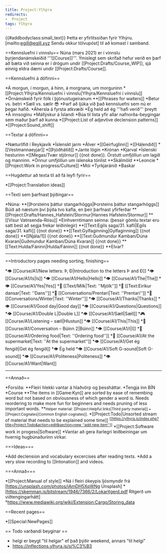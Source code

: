 ```yaml
---
title: Project:Ylhýra
redirects:
-  Project
tags: Ylhýra
---
```


{{#addbodyclass:small_text}}
Þetta er yfirlitssíðan fyrir Ylhýru. [mailto:egill@egill.xyz Sendu okkur tölvupóst] til að komast í samband<!--, það er líka til [https://discord.gg/4s6BH78 Discord rás] sem er að vísu ekki sú virkasta-->.  
<!--==Virkir meðlimir==

*Egill, hugbúnaður, efni
*Árni, þýðingar
*Lára, efni

***
-->
==Kennsluefni í vinnslu==
Núna (mars 2021) er í vinnslu byrjendanámskeiðið '''[[Course]]'''. Ýmislegt sem skrifað hefur verið en þarf að bæta við seinna er í drögum undir [[Project:Drafts/Course_WIP]], sjá einnig eldra dæmi undir [[Project:Drafts/Course]].

==Kennsluefni á döfinni==

*Á morgun, í morgun, á hinn, á morgnana, um morguninn
*[[Project:Ylhýra/Kennsluefni í vinnslu|Ylhýra/Kennsluefni í vinnslu]]
*Örnámskeið fyrir fólk í þjónustugeiranum
**[[Phrases for waiters]]
*Betur vs. betri
*Sæll vs. sælir 😎
*Þarf að ljúka við það kennsluefni sem nú er þegar hafið.
*Áhersla á fyrsta atkvæði
*Ég held að ég '''hafi verið''' þreytt
*Á innsoginu
*Mállýskur á Íslandi
*Búa til lista yfir allar nafnorða-beygingar sem maður þarf að kunna
*[[Project:List of adjevtive declension patterns]]
*[[Project:Sound_shift]]

==Textar á döfinni==

*Næturlífið í Reykjavík
*Íslenskt jarm
*Álver
*[[Geirfuglinn]]
*[[Hálendið]]
*[[Vestmannaeyjar]]
*[[Þjóðhátíð]]
*Jante lögin
*Krónan
*Kjarval
*Íslenski hesturinn
*[[Megas/Tvær stjörnur]] {{not done}}. Örstutt umfjöllun um lagið og manninn.
*Önnur umfjöllun um íslenska tónlist
**Skálmöld
**Leoncie
*[[Project:Work in progress/Culture]]
*Mói
*Tyrkjaránið
*Baskar

==Hugdettur að texta til að fá leyfi fyrir==

*[[Project:Translation ideas]]

==Texti sem þarfnast þýðingar==

*Núna:
**[[Þorsteins þáttur stangarhöggs|Þorsteins þáttur stangarhöggs]] Búið að næstum því þýða tvo kafla, en þeir þarfnast yfirferðar
**[[Project:Drafts/Hannes_Hafstein/Stormur|Hannes Hafstein/Stormur]]
**[[Vísur Vatnsenda-Rósu]]
*Einhverntímann seinna: (þessir gömlu textar eru satt best að segja frekar leiðinlegir)
**[[Text:Egils saga/31. kafli|Egils saga/31. kafli]] {{not done}}
**[[Text:Gylfaginning|Gylfaginning]] {{not done}}
**[[Njála/1]] {{not done}}
**[[Text:Guðmundur Kamban/Dúna Kvaran|Guðmundur Kamban/Dúna Kvaran]] {{not done}}
**[[Text:Hulda/Fáninn|Hulda/Fáninn]] {{not done}}
**Elvar?

***

==Introductory pages needing sorting, finishing==

*👁 [[Course/A1/New letters: Þ, Ð|Introduction to the letters Þ and Ð]]
*👁 [[Course/A1/Is|Is]]
*👁 [[Course/A1/Hello|Hello]]
*👁 [[Course/A1/The|The]]
*👁 [[Course/A1/Yes|Yes]]
*📖 [[Text/Milk|Text: ''Mjólk'']]
*📖 [[Text:Eiríkur dansar|Text: ''Dans'']]
*💬 [[Conversations/Prentari|Text: ''Prentari'']]
*💬 [[Conversations/Winter|Text: ''Winter'']]
*👁 [[Course/A1/Thanks|Thanks]]
*👁 [[Course/A1/Good day|Good day]]
*👁 [[Course/A1/Questions|Questions]]
*👁 [[Course/A1/Double L|Double L]]
*👁 [[Course/A1/Sæll|Sæll]]
*🎮 [[Course/A1/Listening – sæll|Hlustun]]
*👁 [[Course/A1/This|This]]
*💬 [[Course/A1/Conversation – Búinn 2|Búinn]]
*👁 [[Course/A1/I|I]]
*💬 [[Course/A1/Ordering food|Text: ''Ordering food'']]
*💬 [[Course/A1/At the supermarket|Text: ''At the supermarket'']]
*👁 [[Course/A1/Get ég fengið|Get ég fengið]]
*👁 Ég held
*👁 [[Course/A1/Soft G-sound|Soft G-sound]]
*👁 [[Course/A1/Politeness|Politeness]]
*👁 [[Course/A1/Want|Want]]

***

==Annað==

*Forsíða: 
**Fleiri hlekki vantar á hlaðvörp og þessháttar.
*Tengja inn BÍN
*Course
**The items in [[Game:Kyn]] are sorted by ease of remembing word but not based on obviousness of which gender a word is. Needs reordering to make more fun for beginners and needs pruning of less important words.
**<small>Helper material: [[Project:Helpful links|Third party material]] • [[Project:Cognates|Common English cognates]].</small>
*[[Project:Todo|Unsorted stream of material that needs to be explained some time]] <sup>[<u>[https://ylhyra.is/index.php?title=Project:Todo&action=edit&section=new ''add new item'']]</u></sup>
*[[Project:Software work in progess|Software]]
*Vantar að gera ítarlegri leiðbeiningar um hvernig hugbúnaðurinn virkar.

===Ideas===

*Add declension and vocabulary excercises after reading texts.
*Add a very slow recording to [[Intonation]] and videos.

===Annað===

*[[Project:Manual of style]]
*Ná í fleiri ókeypis ljósmyndir frá [https://unsplash.com/photos/iAmDH5XqWNg Unsplash]
*[https://skemman.is/bitstream/1946/7366/2/Lokaritgerd.pdf Ritgerð um viðtengingarhátt]
*https://www.mediawiki.org/wiki/Extension:Cargo/Storing_data

==Recent pages==

*[[Special:NewPages]]

== Todo varðandi beyginar ==

* helgi er beygt "til helgar" ef það þýðir weekend, annars "til helgi"
* https://inflections.ylhyra.is/sj%C3%B3